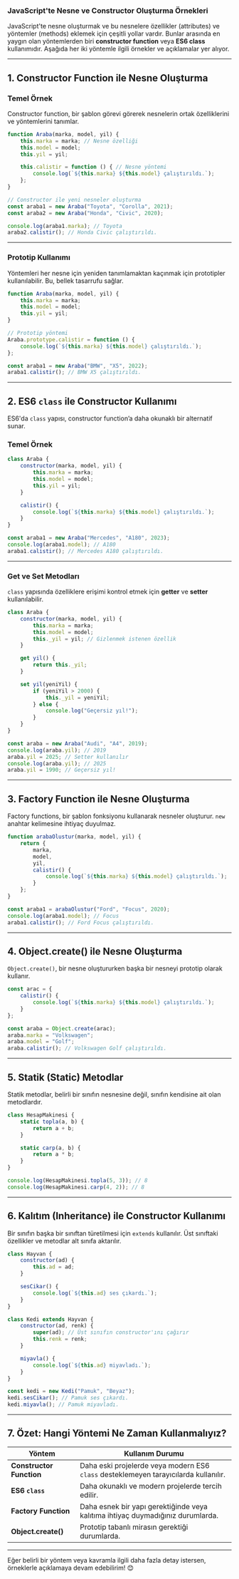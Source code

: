### **JavaScript'te Nesne ve Constructor Oluşturma Örnekleri**

JavaScript'te nesne oluşturmak ve bu nesnelere özellikler (attributes) ve yöntemler (methods) eklemek için çeşitli yollar vardır. Bunlar arasında en yaygın olan yöntemlerden biri **constructor function** veya **ES6 class** kullanımıdır. Aşağıda her iki yöntemle ilgili örnekler ve açıklamalar yer alıyor.

---

## **1. Constructor Function ile Nesne Oluşturma**

### **Temel Örnek**
Constructor function, bir şablon görevi görerek nesnelerin ortak özelliklerini ve yöntemlerini tanımlar.

```javascript
function Araba(marka, model, yil) {
    this.marka = marka; // Nesne özelliği
    this.model = model;
    this.yil = yil;

    this.calistir = function () { // Nesne yöntemi
        console.log(`${this.marka} ${this.model} çalıştırıldı.`);
    };
}

// Constructor ile yeni nesneler oluşturma
const araba1 = new Araba("Toyota", "Corolla", 2021);
const araba2 = new Araba("Honda", "Civic", 2020);

console.log(araba1.marka); // Toyota
araba2.calistir(); // Honda Civic çalıştırıldı.
```

---

### **Prototip Kullanımı**
Yöntemleri her nesne için yeniden tanımlamaktan kaçınmak için prototipler kullanılabilir. Bu, bellek tasarrufu sağlar.

```javascript
function Araba(marka, model, yil) {
    this.marka = marka;
    this.model = model;
    this.yil = yil;
}

// Prototip yöntemi
Araba.prototype.calistir = function () {
    console.log(`${this.marka} ${this.model} çalıştırıldı.`);
};

const araba1 = new Araba("BMW", "X5", 2022);
araba1.calistir(); // BMW X5 çalıştırıldı.
```

---

## **2. ES6 `class` ile Constructor Kullanımı**

ES6'da `class` yapısı, constructor function’a daha okunaklı bir alternatif sunar.

### **Temel Örnek**
```javascript
class Araba {
    constructor(marka, model, yil) {
        this.marka = marka;
        this.model = model;
        this.yil = yil;
    }

    calistir() {
        console.log(`${this.marka} ${this.model} çalıştırıldı.`);
    }
}

const araba1 = new Araba("Mercedes", "A180", 2023);
console.log(araba1.model); // A180
araba1.calistir(); // Mercedes A180 çalıştırıldı.
```

---

### **Get ve Set Metodları**
`class` yapısında özelliklere erişimi kontrol etmek için **getter** ve **setter** kullanılabilir.

```javascript
class Araba {
    constructor(marka, model, yil) {
        this.marka = marka;
        this.model = model;
        this._yil = yil; // Gizlenmek istenen özellik
    }

    get yil() {
        return this._yil;
    }

    set yil(yeniYil) {
        if (yeniYil > 2000) {
            this._yil = yeniYil;
        } else {
            console.log("Geçersiz yıl!");
        }
    }
}

const araba = new Araba("Audi", "A4", 2019);
console.log(araba.yil); // 2019
araba.yil = 2025; // Setter kullanılır
console.log(araba.yil); // 2025
araba.yil = 1990; // Geçersiz yıl!
```

---

## **3. Factory Function ile Nesne Oluşturma**

Factory functions, bir şablon fonksiyonu kullanarak nesneler oluşturur. `new` anahtar kelimesine ihtiyaç duyulmaz.

```javascript
function arabaOlustur(marka, model, yil) {
    return {
        marka,
        model,
        yil,
        calistir() {
            console.log(`${this.marka} ${this.model} çalıştırıldı.`);
        }
    };
}

const araba1 = arabaOlustur("Ford", "Focus", 2020);
console.log(araba1.model); // Focus
araba1.calistir(); // Ford Focus çalıştırıldı.
```

---

## **4. Object.create() ile Nesne Oluşturma**

`Object.create()`, bir nesne oluştururken başka bir nesneyi prototip olarak kullanır.

```javascript
const arac = {
    calistir() {
        console.log(`${this.marka} ${this.model} çalıştırıldı.`);
    }
};

const araba = Object.create(arac);
araba.marka = "Volkswagen";
araba.model = "Golf";
araba.calistir(); // Volkswagen Golf çalıştırıldı.
```

---

## **5. Statik (Static) Metodlar**
Statik metodlar, belirli bir sınıfın nesnesine değil, sınıfın kendisine ait olan metodlardır.

```javascript
class HesapMakinesi {
    static topla(a, b) {
        return a + b;
    }

    static carp(a, b) {
        return a * b;
    }
}

console.log(HesapMakinesi.topla(5, 3)); // 8
console.log(HesapMakinesi.carp(4, 2)); // 8
```

---

## **6. Kalıtım (Inheritance) ile Constructor Kullanımı**

Bir sınıfın başka bir sınıftan türetilmesi için `extends` kullanılır. Üst sınıftaki özellikler ve metodlar alt sınıfa aktarılır.

```javascript
class Hayvan {
    constructor(ad) {
        this.ad = ad;
    }

    sesCikar() {
        console.log(`${this.ad} ses çıkardı.`);
    }
}

class Kedi extends Hayvan {
    constructor(ad, renk) {
        super(ad); // Üst sınıfın constructor'ını çağırır
        this.renk = renk;
    }

    miyavla() {
        console.log(`${this.ad} miyavladı.`);
    }
}

const kedi = new Kedi("Pamuk", "Beyaz");
kedi.sesCikar(); // Pamuk ses çıkardı.
kedi.miyavla(); // Pamuk miyavladı.
```

---

## **7. Özet: Hangi Yöntemi Ne Zaman Kullanmalıyız?**

| **Yöntem**                 | **Kullanım Durumu**                                                                 |
|----------------------------|------------------------------------------------------------------------------------|
| **Constructor Function**   | Daha eski projelerde veya modern ES6 `class` desteklemeyen tarayıcılarda kullanılır. |
| **ES6 `class`**            | Daha okunaklı ve modern projelerde tercih edilir.                                   |
| **Factory Function**       | Daha esnek bir yapı gerektiğinde veya kalıtıma ihtiyaç duymadığınız durumlarda.      |
| **Object.create()**        | Prototip tabanlı mirasın gerektiği durumlarda.                                      |

---

Eğer belirli bir yöntem veya kavramla ilgili daha fazla detay istersen, örneklerle açıklamaya devam edebilirim! 😊
